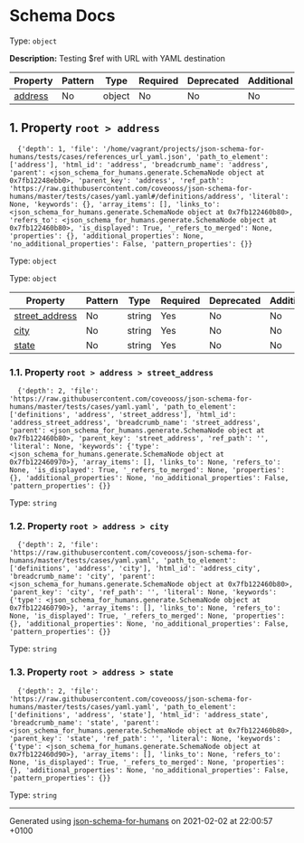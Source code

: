

# Schema Docs

Type: `object`

**Description:** Testing $ref with URL with YAML destination

| Property | Pattern | Type | Required | Deprecated | Additional | Description |
| -------- | ------- | ---- | -------- | ---------- | ---------- | ----------- |
| [address](#address)|No|object|No|No| No|-|

##  <a name="address"></a>1.  Property `root > address`

      {'depth': 1, 'file': '/home/vagrant/projects/json-schema-for-humans/tests/cases/references_url_yaml.json', 'path_to_element': ['address'], 'html_id': 'address', 'breadcrumb_name': 'address', 'parent': <json_schema_for_humans.generate.SchemaNode object at 0x7fb12248ebb0>, 'parent_key': 'address', 'ref_path': 'https://raw.githubusercontent.com/coveooss/json-schema-for-humans/master/tests/cases/yaml.yaml#/definitions/address', 'literal': None, 'keywords': {}, 'array_items': [], 'links_to': <json_schema_for_humans.generate.SchemaNode object at 0x7fb122460b80>, 'refers_to': <json_schema_for_humans.generate.SchemaNode object at 0x7fb122460b80>, 'is_displayed': True, '_refers_to_merged': None, 'properties': {}, 'additional_properties': None, 'no_additional_properties': False, 'pattern_properties': {}}

Type: `object`

Type: `object`

| Property | Pattern | Type | Required | Deprecated | Additional | Description |
| -------- | ------- | ---- | -------- | ---------- | ---------- | ----------- |
| [street_address](#address_street_address)|No|string|Yes|No| No|-|
| [city](#address_city)|No|string|Yes|No| No|-|
| [state](#address_state)|No|string|Yes|No| No|-|

###  <a name="address_street_address"></a>1.1.  Property `root > address > street_address`

      {'depth': 2, 'file': 'https://raw.githubusercontent.com/coveooss/json-schema-for-humans/master/tests/cases/yaml.yaml', 'path_to_element': ['definitions', 'address', 'street_address'], 'html_id': 'address_street_address', 'breadcrumb_name': 'street_address', 'parent': <json_schema_for_humans.generate.SchemaNode object at 0x7fb122460b80>, 'parent_key': 'street_address', 'ref_path': '', 'literal': None, 'keywords': {'type': <json_schema_for_humans.generate.SchemaNode object at 0x7fb122460970>}, 'array_items': [], 'links_to': None, 'refers_to': None, 'is_displayed': True, '_refers_to_merged': None, 'properties': {}, 'additional_properties': None, 'no_additional_properties': False, 'pattern_properties': {}}

Type: `string`

###  <a name="address_city"></a>1.2.  Property `root > address > city`

      {'depth': 2, 'file': 'https://raw.githubusercontent.com/coveooss/json-schema-for-humans/master/tests/cases/yaml.yaml', 'path_to_element': ['definitions', 'address', 'city'], 'html_id': 'address_city', 'breadcrumb_name': 'city', 'parent': <json_schema_for_humans.generate.SchemaNode object at 0x7fb122460b80>, 'parent_key': 'city', 'ref_path': '', 'literal': None, 'keywords': {'type': <json_schema_for_humans.generate.SchemaNode object at 0x7fb122460790>}, 'array_items': [], 'links_to': None, 'refers_to': None, 'is_displayed': True, '_refers_to_merged': None, 'properties': {}, 'additional_properties': None, 'no_additional_properties': False, 'pattern_properties': {}}

Type: `string`

###  <a name="address_state"></a>1.3.  Property `root > address > state`

      {'depth': 2, 'file': 'https://raw.githubusercontent.com/coveooss/json-schema-for-humans/master/tests/cases/yaml.yaml', 'path_to_element': ['definitions', 'address', 'state'], 'html_id': 'address_state', 'breadcrumb_name': 'state', 'parent': <json_schema_for_humans.generate.SchemaNode object at 0x7fb122460b80>, 'parent_key': 'state', 'ref_path': '', 'literal': None, 'keywords': {'type': <json_schema_for_humans.generate.SchemaNode object at 0x7fb122460d90>}, 'array_items': [], 'links_to': None, 'refers_to': None, 'is_displayed': True, '_refers_to_merged': None, 'properties': {}, 'additional_properties': None, 'no_additional_properties': False, 'pattern_properties': {}}

Type: `string`

----------------------------------------------------------------------------------------------------------------------------
Generated using [json-schema-for-humans](https://github.com/coveooss/json-schema-for-humans) on 2021-02-02 at 22:00:57 +0100